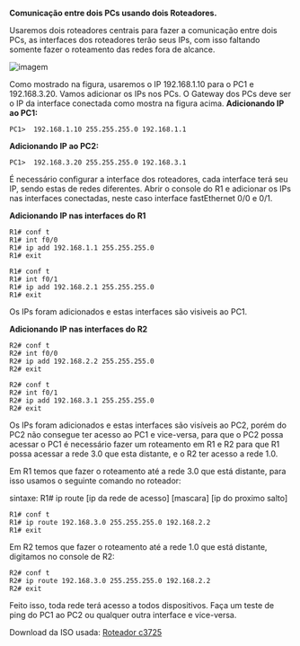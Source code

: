 **Comunicação entre dois PCs usando dois Roteadores.**

Usaremos dois roteadores centrais para fazer a comunicação entre dois PCs, as interfaces dos roteadores terão seus IPs, com isso faltando somente fazer o roteamento das redes fora de alcance.  

![imagem](https://uploaddeimagens.com.br/images/001/138/416/original/rede2rot.png?1508263501)

Como mostrado na figura, usaremos o IP 192.168.1.10 para o PC1 e 192.168.3.20. Vamos adicionar os IPs nos PCs.
O Gateway dos PCs deve ser o IP da interface conectada como mostra na figura acima.
**Adicionando IP ao PC1:**

    PC1>  192.168.1.10 255.255.255.0 192.168.1.1
    

**Adicionando IP ao PC2:**

    PC1>  192.168.3.20 255.255.255.0 192.168.3.1

É necessário configurar a interface dos roteadores, cada interface terá seu IP, sendo estas de redes diferentes.
Abrir o console do R1 e adicionar os IPs nas interfaces conectadas, neste caso interface fastEthernet 0/0 e 0/1.

**Adicionando IP nas interfaces do R1**

    R1# conf t
    R1# int f0/0
    R1# ip add 192.168.1.1 255.255.255.0
    R1# exit

    R1# conf t
    R1# int f0/1
    R1# ip add 192.168.2.1 255.255.255.0
    R1# exit

Os IPs foram adicionados e estas interfaces são visiveis ao PC1.

**Adicionando IP nas interfaces do R2**

    R2# conf t
    R2# int f0/0
    R2# ip add 192.168.2.2 255.255.255.0
    R2# exit

    R2# conf t
    R2# int f0/1
    R2# ip add 192.168.3.1 255.255.255.0
    R2# exit

Os IPs foram adicionados e estas interfaces são visíveis ao PC2, porém do PC2 não consegue ter acesso ao PC1 e vice-versa, para que o PC2 possa acessar o PC1 é necessário fazer um roteamento em R1 e R2 para que R1 possa acessar a rede 3.0 que esta distante, e o R2 ter acesso a rede 1.0.

Em R1 temos que fazer o roteamento até a rede 3.0 que está distante, para isso usamos o seguinte comando no roteador:

sintaxe: R1# ip route [ip da rede de acesso] [mascara] [ip do proximo salto]

    R1# conf t
    R1# ip route 192.168.3.0 255.255.255.0 192.168.2.2
    R1# exit

Em R2 temos que fazer o roteamento até a rede 1.0 que está distante, digitamos no console de R2:

    R2# conf t
    R2# ip route 192.168.3.0 255.255.255.0 192.168.2.2
    R2# exit

Feito isso, toda rede terá acesso a todos dispositivos.
Faça um teste de ping do PC1 ao PC2 ou qualquer outra interface e vice-versa.


Download da ISO usada: [Roteador c3725](http://www.mediafire.com/file/f57mccrqfdpeiin/c3725-adventerprisek9-mz124-15.bin)
